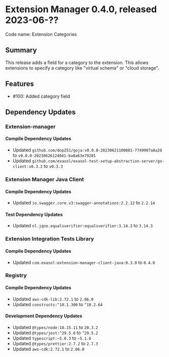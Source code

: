 # Extension Manager 0.4.0, released 2023-06-??

Code name: Extension Categories

## Summary

This release adds a field for a category to the extension. This allows extensions to specify a category like "virtual schema" or "cloud storage".

## Features

* #100: Added category field

## Dependency Updates

### Extension-manager

#### Compile Dependency Updates

* Updated `github.com/dop251/goja:v0.0.0-20230621100801-7749907a8a20` to `v0.0.0-20230626124041-ba8a63e79201`
* Updated `github.com/exasol/exasol-test-setup-abstraction-server/go-client:v0.3.2` to `v0.3.3`

### Extension Manager Java Client

#### Compile Dependency Updates

* Updated `io.swagger.core.v3:swagger-annotations:2.2.12` to `2.2.14`

#### Test Dependency Updates

* Updated `nl.jqno.equalsverifier:equalsverifier:3.14.2` to `3.14.3`

### Extension Integration Tests Library

#### Compile Dependency Updates

* Updated `com.exasol:extension-manager-client-java:0.3.0` to `0.4.0`

### Registry

#### Compile Dependency Updates

* Updated `aws-cdk-lib:2.72.1` to `2.86.0`
* Updated `constructs:^10.1.300` to `^10.2.64`

#### Development Dependency Updates

* Updated `@types/node:18.15.11` to `20.3.2`
* Updated `@types/jest:^29.5.0` to `^29.5.2`
* Updated `typescript:~5.0.3` to `~5.1.6`
* Updated `@types/prettier:2.7.2` to `2.7.3`
* Updated `aws-cdk:2.72.1` to `2.86.0`
